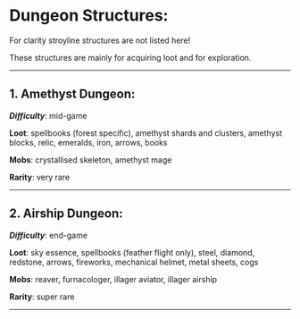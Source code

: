 # Dungeon Structures:

For clarity stroyline structures are not listed here!

These structures are mainly for acquiring loot and for exploration.

---

 ## 1. Amethyst Dungeon:

***Difficulty***: mid-game

**Loot**: spellbooks (forest specific), amethyst shards and clusters, amethyst blocks, relic, emeralds, iron, arrows, books

**Mobs**: crystallised skeleton, amethyst mage

**Rarity**: very rare

 ---

## 2. Airship Dungeon:

***Difficulty***: end-game

**Loot**: sky essence, spellbooks (feather flight only), steel, diamond, redstone, arrows, fireworks, mechanical helmet, metal sheets, cogs

**Mobs**: reaver, furnacologer, illager aviator, illager airship

**Rarity**: super rare

 ---
